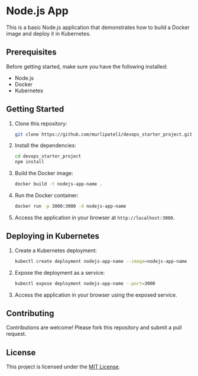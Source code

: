 # Node.js App

This is a basic Node.js application that demonstrates how to build a Docker image and deploy it in Kubernetes.

## Prerequisites

Before getting started, make sure you have the following installed:

- Node.js
- Docker
- Kubernetes

## Getting Started

1. Clone this repository:

    ```bash
    git clone https://github.com/murlipatel1/devops_starter_project.git
    ```

2. Install the dependencies:

    ```bash
    cd devops_starter_project
    npm install
    ```

3. Build the Docker image:

    ```bash
    docker build -t nodejs-app-name .
    ```

4. Run the Docker container:

    ```bash
    docker run -p 3000:3000 -d nodejs-app-name
    ```

5. Access the application in your browser at `http://localhost:3000`.

## Deploying in Kubernetes

1. Create a Kubernetes deployment:

    ```bash
    kubectl create deployment nodejs-app-name --image=nodejs-app-name
    ```

2. Expose the deployment as a service:

    ```bash
    kubectl expose deployment nodejs-app-name --port=3000
    ```

3. Access the application in your browser using the exposed service.


## Contributing

Contributions are welcome! Please fork this repository and submit a pull request.

## License

This project is licensed under the [MIT License](LICENSE).
